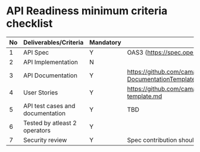 # API Readiness minimum criteria checklist
| No | Deliverables/Criteria      | Mandatory | Reference template                          |
|----|--------------     |-----------|--------------------                         |
|  1 |API Spec          | Y         | OAS3  (https://spec.openapis.org/oas/v3.0.3)|
|  2 |API Implementation |   N        |                                             |
| 3   |API Documentation  |   Y        |https://github.com/camaraproject/WorkingGroups/blob/main/Commonalities/documentation/Deliverables/API-DocumentationTemplate.md                                             |
|4   |User Stories  |   Y        |	https://github.com/camaraproject/WorkingGroups/blob/main/Commonalities/documentation/Deliverables/Userstory-template.md                                            |
| 5   |API test cases and documentation |   Y        |      TBD                                       |
| 6   |Tested by atleast 2 operators  |   Y        |                                             |
| 7   |Security review  |   Y        |  Spec contribution should include security scheme for AuthN&AuthZ as agreed in commonalities.                      |

